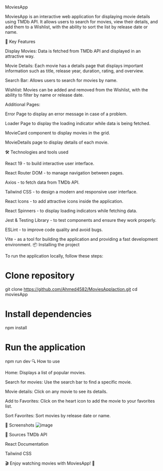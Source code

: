 MoviesApp

MoviesApp is an interactive web application for displaying movie details using TMDb API. It allows users to search for movies, view their details, and add them to a Wishlist, with the ability to sort the list by release date or name.

🚀 Key Features

Display Movies: Data is fetched from TMDb API and displayed in an attractive way.

Movie Details: Each movie has a details page that displays important information such as title, release year, duration, rating, and overview.

Search Bar: Allows users to search for movies by name.

Wishlist: Movies can be added and removed from the Wishlist, with the ability to filter by name or release date.

Additional Pages:

Error Page to display an error message in case of a problem.

Loader Page to display the loading indicator while data is being fetched.

MovieCard component to display movies in the grid.

MovieDetails page to display details of each movie.

🛠️ Technologies and tools used

React 19 - to build interactive user interface.

React Router DOM - to manage navigation between pages.

Axios - to fetch data from TMDb API.

Tailwind CSS - to design a modern and responsive user interface.

React Icons - to add attractive icons inside the application.

React Spinners - to display loading indicators while fetching data.

Jest & Testing Library - to test components and ensure they work properly.

ESLint - to improve code quality and avoid bugs.

Vite - as a tool for building the application and providing a fast development environment.
📦 Installing the project

To run the application locally, follow these steps:
# Clone repository
git clone https://github.com/Ahmed4582/MoviesApplaction.git
cd moviesApp

# Install dependencies
npm install

# Run the application
npm run dev
🔍 How to use

Home: Displays a list of popular movies.

Search for movies: Use the search bar to find a specific movie.

Movie details: Click on any movie to see its details.

Add to Favorites: Click on the heart icon to add the movie to your favorites list.

Sort Favorites: Sort movies by release date or name.

📸 Screenshots
![image](https://github.com/user-attachments/assets/bfd8e36e-dd60-46eb-af22-ca4ea5b61d00)

📌 Sources
TMDb API

React Documentation

Tailwind CSS

🎬 Enjoy watching movies with MoviesApp! 🍿
